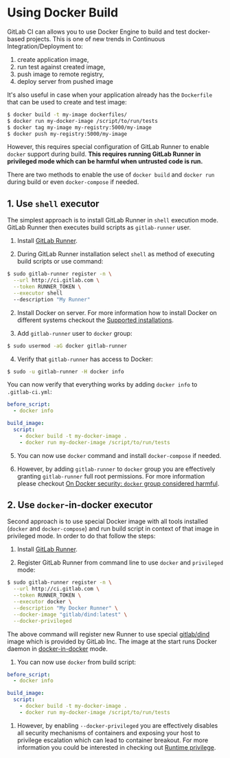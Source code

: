 # Using Docker Build
GitLab CI can allows you to use Docker Engine to build and test docker-based projects.
This is one of new trends in Continuous Integration/Deployment to:

1. create application image,
1. run test against created image,
1. push image to remote registry, 
1. deploy server from pushed image

It's also useful in case when your application already has the `Dockerfile` that can be used to create and test image:
```bash
$ docker build -t my-image dockerfiles/
$ docker run my-docker-image /script/to/run/tests
$ docker tag my-image my-registry:5000/my-image
$ docker push my-registry:5000/my-image
```

However, this requires special configuration of GitLab Runner to enable `docker` support during build.
**This requires running GitLab Runner in privileged mode which can be harmful when untrusted code is run.**

There are two methods to enable the use of `docker build` and `docker run` during build or even `docker-compose` if needed.

## 1. Use `shell` executor

The simplest approach is to install GitLab Runner in `shell` execution mode.
GitLab Runner then executes build scripts as `gitlab-runner` user.

1. Install [GitLab Runner](https://gitlab.com/gitlab-org/gitlab-ci-multi-runner/#installation).

1. During GitLab Runner installation select `shell` as method of executing build scripts or use command:

```bash
$ sudo gitlab-runner register -n \
  --url http://ci.gitlab.com \
  --token RUNNER_TOKEN \
  --executor shell
  --description "My Runner"
```

2. Install Docker on server.
For more information how to install Docker on different systems checkout the [Supported installations](https://docs.docker.com/installation/).

3. Add `gitlab-runner` user to `docker` group:

```bash
$ sudo usermod -aG docker gitlab-runner
```

4. Verify that `gitlab-runner` has access to Docker:

```bash
$ sudo -u gitlab-runner -H docker info
```

You can now verify that everything works by adding `docker info` to `.gitlab-ci.yml`:

```yaml
before_script:
  - docker info

build_image:
  script:
    - docker build -t my-docker-image .
    - docker run my-docker-image /script/to/run/tests
```

5. You can now use `docker` command and install `docker-compose` if needed.

6. However, by adding `gitlab-runner` to `docker` group you are effectively granting `gitlab-runner` full root permissions.
For more information please checkout [On Docker security: `docker` group considered harmful](https://www.andreas-jung.com/contents/on-docker-security-docker-group-considered-harmful).

## 2. Use `docker`-in-docker executor

Second approach is to use special Docker image with all tools installed (`docker` and `docker-compose`) and run build script in context of that image in privileged mode.
In order to do that follow the steps:

1. Install [GitLab Runner](https://gitlab.com/gitlab-org/gitlab-ci-multi-runner/#installation).

1. Register GitLab Runner from command line to use `docker` and `privileged` mode:

```bash
$ sudo gitlab-runner register -n \
  --url http://ci.gitlab.com \
  --token RUNNER_TOKEN \
  --executor docker \
  --description "My Docker Runner" \
  --docker-image "gitlab/dind:latest" \
  --docker-privileged
```

The above command will register new Runner to use special [gitlab/dind](https://registry.hub.docker.com/u/gitlab/dind/) image which is provided by GitLab Inc.
The image at the start runs Docker daemon in [docker-in-docker](https://blog.docker.com/2013/09/docker-can-now-run-within-docker/) mode.

1. You can now use `docker` from build script:

```yaml
before_script:
  - docker info

build_image:
  script:
    - docker build -t my-docker-image .
    - docker run my-docker-image /script/to/run/tests
```

1. However, by enabling `--docker-privileged` you are effectively disables all security mechanisms of containers and exposing your host to privilege escalation which can lead to container breakout.
For more information you could be interested in checking out [Runtime privilege](https://docs.docker.com/reference/run/#runtime-privilege-linux-capabilities-and-lxc-configuration).

